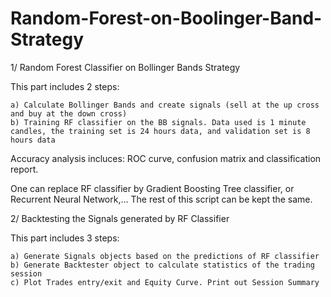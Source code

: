 # Random-Forest-on-Boolinger-Band-Strategy

1/ Random Forest Classifier on Bollinger Bands Strategy
 
This part includes 2 steps:

	a) Calculate Bollinger Bands and create signals (sell at the up cross and buy at the down cross)
	b) Training RF classifier on the BB signals. Data used is 1 minute candles, the training set is 24 hours data, and validation set is 8 hours data

Accuracy analysis incluces: ROC curve, confusion matrix and classification report.

One can replace RF classifier by Gradient Boosting Tree classifier, or Recurrent Neural Network,... The rest of this script can be kept the same.


2/ Backtesting the Signals generated by RF Classifier

This part includes 3 steps:

	a) Generate Signals objects based on the predictions of RF classifier
	b) Generate Backtester object to calculate statistics of the trading session
	c) Plot Trades entry/exit and Equity Curve. Print out Session Summary